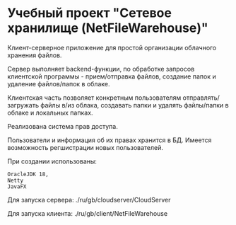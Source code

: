 # Учебный проект "Сетевое хранилище (NetFileWarehouse)"

Клиент-серверное приложение для простой организации облачного хранения файлов.

Сервер выполняет backend-функции, по обработке запросов клиентской программы - прием/отправка файлов, создание папок и удаление файлов/папок в облаке.

Клиентская часть позволяет конкретным пользователям отправлять/загружать файлы в/из облака, создавать папки и удалять файлы/папки в облаке и локальных папках.

Реализована система прав доступа.

Пользователи и информация об их правах хранится в БД.
Имеется возможность регшистрации новых пользователей.

При создании использованы:

    OracleJDK 18,
    Netty
    JavaFX

Для запуска сервера: ./ru/gb/cloudserver/CloudServer

Для запуска клиента: ./ru/gb/client/NetFileWarehouse

